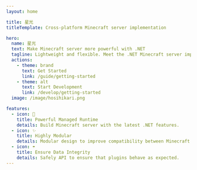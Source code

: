 ```yaml
---
layout: home

title: 星光
titleTemplate: Cross-platform Minecraft server implementation

hero:
  name: 星光
  text: Make Minecraft server more powerful with .NET
  tagline: Lightweight and flexible. Meet the .NET Minecraft server implementation you have always wanted.
  actions:
    - theme: brand
      text: Get Started
      link: /guide/getting-started
    - theme: alt
      text: Start Development
      link: /develop/getting-started
  image: /image/hosihikari.png

features:
  - icon: 💪
    title: Powerful Managed Runtime
    details: Build Minecraft server with the latest .NET features.
  - icon: ✨
    title: Highly Modular
    details: Modular design to improve compatibility between Minecraft server and plugins.
  - icon: ☂️
    title: Ensure Data Integrity
    details: Safely API to ensure that plugins behave as expected.
---
```


